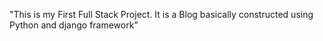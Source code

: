 "This is my First Full Stack Project. It is a Blog basically constructed using Python and django framework"
